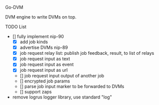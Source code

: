 Go-DVM

DVM engine to write DVMs on top.

TODO List
- [] fully implement nip-90
  - [x] add job kinds 
  - [x] advertise DVMs nip-89
  - [x] job request relay list: publish job feedback, result, to list of relays
  - [x] job request input as text
  - [x] job request input as event
  - [x] job request input as url
  - [] job request input output of another job
  - [] encrypted job params
  - [] parse job input marker to be forwarded to DVMs
  - [] support zaps
- remove logrus logger library, use standard "log"